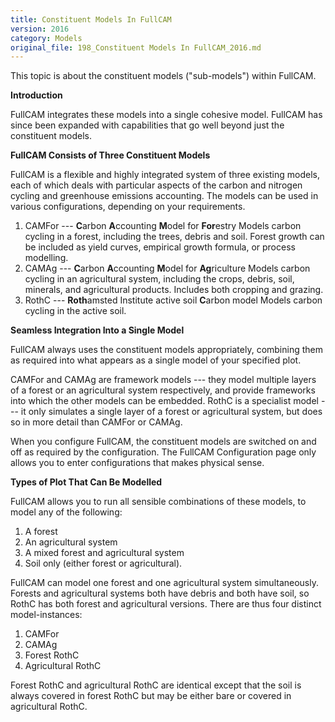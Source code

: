 ```yaml
---
title: Constituent Models In FullCAM
version: 2016
category: Models
original_file: 198_Constituent Models In FullCAM_2016.md
---
```


This topic is about the constituent models ("sub-models") within
FullCAM.

**Introduction**

FullCAM integrates these models into a single cohesive model. FullCAM
has since been expanded with capabilities that go well beyond just the
constituent models.

**FullCAM Consists of Three Constituent Models**

FullCAM is a flexible and highly integrated system of three existing
models, each of which deals with particular aspects of the carbon and
nitrogen cycling and greenhouse emissions accounting. The models can be
used in various configurations, depending on your requirements.

1.  CAMFor --- **C**arbon **A**ccounting **M**odel for
    **For**estry Models carbon cycling in a forest, including the trees,
    debris and soil. Forest growth can be included as yield curves,
    empirical growth formula, or process modelling.
2.  CAMAg --- **C**arbon **A**ccounting **M**odel for
    **Ag**riculture Models carbon cycling in an agricultural system,
    including the crops, debris, soil, minerals, and agricultural
    products. Includes both cropping and grazing.
3.  RothC --- **Roth**amsted Institute active soil
    **C**arbon model Models carbon cycling in the active soil.

**Seamless Integration Into a Single Model**

FullCAM always uses the constituent models appropriately, combining them
as required into what appears as a single model of your specified plot.

CAMFor and CAMAg are framework models --- they model multiple layers of
a forest or an agricultural system respectively, and provide frameworks
into which the other models can be embedded. RothC is a specialist model
--- it only simulates a single layer of a forest or agricultural system,
but does so in more detail than CAMFor or CAMAg.

When you configure FullCAM, the constituent models are switched on and
off as required by the configuration. The FullCAM
Configuration page only allows you to enter
configurations that makes physical sense.

**Types of Plot That Can Be Modelled**

FullCAM allows you to run all sensible combinations of these models, to
model any of the following:

1.  A forest
2.  An agricultural system
3.  A mixed forest and agricultural system
4.  Soil only (either forest or agricultural).

FullCAM can model one forest and one agricultural system simultaneously.
Forests and agricultural systems both have debris and both have soil, so
RothC has both forest and agricultural versions. There are thus four
distinct model-instances:

1.  CAMFor
2.  CAMAg
3.  Forest RothC
4.  Agricultural RothC

Forest RothC and agricultural RothC are identical except that the soil
is always covered in forest RothC but may be either bare or covered in
agricultural RothC.